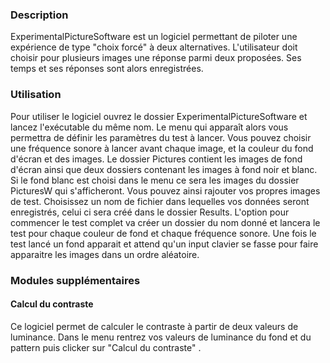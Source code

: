 
### Description

ExperimentalPictureSoftware est un logiciel permettant de piloter une expérience de type "choix forcé" à deux alternatives. L'utilisateur doit choisir pour plusieurs images une réponse parmi deux proposées. Ses temps et ses réponses sont alors enregistrées.   


### Utilisation

Pour utiliser le logiciel ouvrez le dossier ExperimentalPictureSoftware et lancez l'exécutable du même nom. 
Le menu qui apparaît alors vous permettra de définir les paramètres du test à lancer. Vous pouvez choisir une fréquence sonore à lancer avant chaque image, et la couleur du fond d'écran et des images. Le dossier Pictures contient les images de fond d'écran ainsi que deux dossiers contenant les images à fond noir et blanc. Si le fond blanc est choisi dans le menu ce sera les images du dossier PicturesW qui s'afficheront. Vous pouvez ainsi rajouter vos propres images de test.
Choisissez un nom de fichier dans lequelles vos données seront enregistrés, celui ci sera créé dans le dossier Results. L'option pour commencer le test complet va créer un dossier du nom donné et lancera le test pour chaque couleur de fond et chaque fréquence sonore. 
Une fois le test lancé un fond apparait et attend qu'un input clavier se fasse pour faire apparaitre les images dans un ordre aléatoire.    


### Modules supplémentaires

#### Calcul du contraste

Ce logiciel permet de calculer le contraste à partir de deux valeurs de luminance. Dans le menu rentrez vos valeurs de luminance du fond et du pattern puis clicker sur "Calcul du contraste" . 
